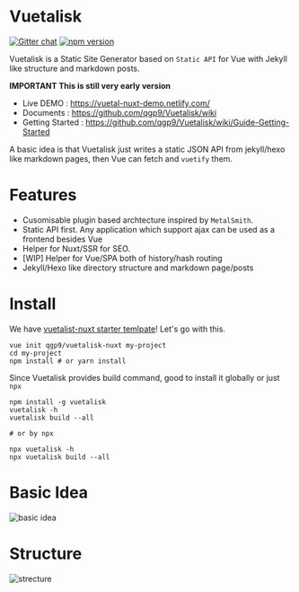 # Vuetalisk
[![Gitter chat](https://badges.gitter.im/qgp9/Vuetalisk.png)](https://gitter.im/qgp9/Vuetalisk)
[![npm version](https://badge.fury.io/js/vuetalisk.svg)](https://badge.fury.io/js/vuetalisk)

Vuetalisk is a Static Site Generator based on `Static API` for  Vue with Jekyll like structure and markdown posts.

**IMPORTANT This is still very early version**

* Live DEMO : https://vuetal-nuxt-demo.netlify.com/
* Documents : https://github.com/qgp9/Vuetalisk/wiki
* Getting Started : https://github.com/qgp9/Vuetalisk/wiki/Guide-Getting-Started

A basic idea is that Vuetalisk just writes a static JSON API from jekyll/hexo like markdown pages,
then Vue can fetch and `vuetify` them.

# Features
* Cusomisable plugin based archtecture inspired by `MetalSmith`.
* Static API first. Any application which support ajax can be used as a frontend besides Vue
* Helper for Nuxt/SSR for SEO.
* [WIP] Helper for Vue/SPA both of history/hash routing
* Jekyll/Hexo like directory structure and markdown page/posts 

# Install

We have [vuetalist-nuxt starter temlpate](https://github.com/qgp9/vuetalisk-nuxt)! Let's go with this.

```
vue init qgp9/vuetalisk-nuxt my-project
cd my-project
npm install # or yarn install
```

Since Vuetalisk provides build command, good to install it globally or just `npx`
```
npm install -g vuetalisk
vuetalisk -h
vuetalisk build --all

# or by npx

npx vuetalisk -h
npx vuetalisk build --all
```

# Basic Idea
![basic idea](http://i.imgur.com/VxE4bG4.png)

# Structure
![strecture](http://i.imgur.com/AwG5x1W.png)


